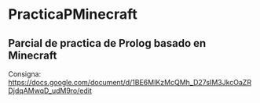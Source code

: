 # PracticaPMinecraft
## Parcial de practica de Prolog basado en Minecraft
Consigna: https://docs.google.com/document/d/1BE6MIKzMcQMh_D27sIM3JkcOaZRDjdqAMwqD_udM9ro/edit

